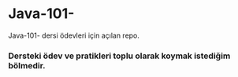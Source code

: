 # Java-101-
Java-101- dersi ödevleri için açılan repo.
### Dersteki ödev ve pratikleri toplu olarak koymak istediğim bölmedir.
